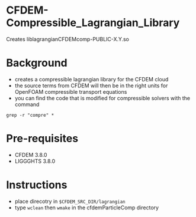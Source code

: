 # CFDEM-Compressible_Lagrangian_Library

Creates liblagrangianCFDEMcomp-PUBLIC-X.Y.so

# Background
- creates a compressible lagrangian library for the CFDEM cloud 
- the source terms from CFDEM will then be in the right units for OpenFOAM compressible transport equations
- you can find the code that is modified for compressible solvers with the command

```
grep -r "compre" *
```

# Pre-requisites
- CFDEM 3.8.0
- LIGGGHTS 3.8.0

# Instructions
- place direcotry in `$CFDEM_SRC_DIR/lagrangian`
- type `wclean` then `wmake` in the cfdemParticleComp directory

